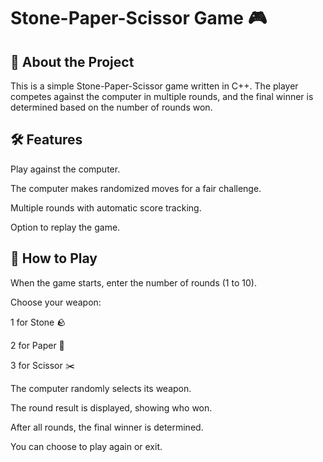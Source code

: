 # Stone-Paper-Scissor Game 🎮

## 📌 About the Project

This is a simple Stone-Paper-Scissor game written in C++. The player competes against the computer in multiple rounds, and the final winner is determined based on the number of rounds won.

## 🛠️ Features

Play against the computer.

The computer makes randomized moves for a fair challenge.

Multiple rounds with automatic score tracking.

Option to replay the game.

## 🎯 How to Play

When the game starts, enter the number of rounds (1 to 10).

Choose your weapon:

1 for Stone 🪨

2 for Paper 📄

3 for Scissor ✂️

The computer randomly selects its weapon.

The round result is displayed, showing who won.

After all rounds, the final winner is determined.

You can choose to play again or exit.


